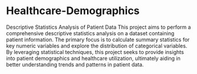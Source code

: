 # Healthcare-Demographics
Descriptive Statistics Analysis of Patient Data
This project aims to perform a comprehensive descriptive statistics analysis on a dataset containing patient information. The primary focus is to calculate summary statistics for key numeric variables and explore the distribution of categorical variables. By leveraging statistical techniques, this project seeks to provide insights into patient demographics and healthcare utilization, ultimately aiding in better understanding trends and patterns in patient data.
